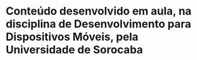 # Conteúdo desenvolvido em aula, na disciplina de Desenvolvimento para Dispositivos Móveis, pela Universidade de Sorocaba
